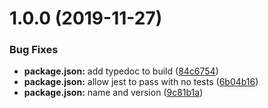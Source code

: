 # 1.0.0 (2019-11-27)


### Bug Fixes

* **package.json:** add typedoc to build ([84c6754](https://github.com/etclabscore/use-qs/commit/84c67542224f76d074c4bef76549fcf3ca1c4fa3))
* **package.json:** allow jest to pass with no tests ([6b04b16](https://github.com/etclabscore/use-qs/commit/6b04b1644ca6b0954539deac559ddc12b7f36574))
* **package.json:** name and version ([9c81b1a](https://github.com/etclabscore/use-qs/commit/9c81b1a829f05e4708e401701e8583d1e5cc617e))
